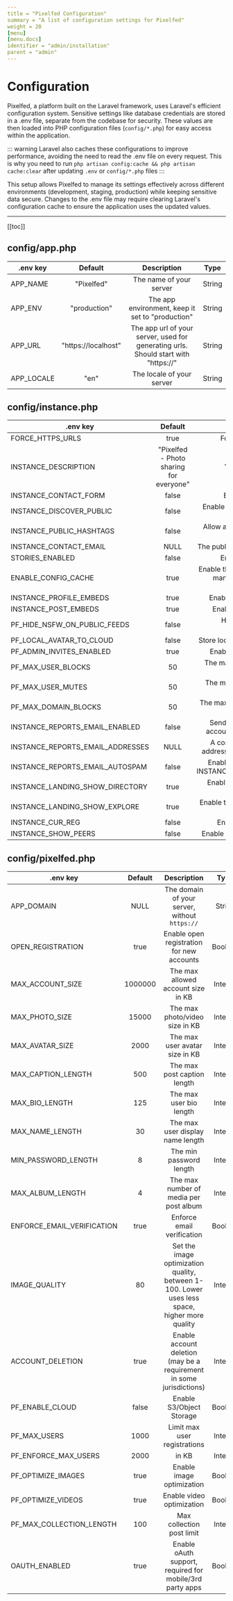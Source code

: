 ```yaml
---
title = "Pixelfed Configuration"
summary = "A list of configuration settings for Pixelfed"
weight = 20
[menu]
[menu.docs]
identifier = "admin/installation"
parent = "admin"
---
```


# Configuration

Pixelfed, a platform built on the Laravel framework, uses Laravel's efficient configuration system. Sensitive settings like database credentials are stored in a .env file, separate from the codebase for security. These values are then loaded into PHP configuration files (`config/*.php`) for easy access within the application. 

::: warning
Laravel also caches these configurations to improve performance, avoiding the need to read the .env file on every request. This is why you need to run `php artisan config:cache && php artisan cache:clear` after updating `.env` or `config/*.php` files
:::

This setup allows Pixelfed to manage its settings effectively across different environments (development, staging, production) while keeping sensitive data secure. Changes to the .env file may require clearing Laravel's configuration cache to ensure the application uses the updated values.

---

[[toc]]

## config/app.php

| .env key      | Default |  Description | Type |
| ------------- | :-----------: | :----: | :----: |
| APP_NAME | "Pixelfed" | The name of your server | String |
| APP_ENV | "production" | The app environment, keep it set to "production" | String |
| APP_URL | "https://localhost" | The app url of your server, used for generating urls. Should start with "https://" | String |
| APP_LOCALE | "en" | The locale of your server | String |

## config/instance.php

| .env key      | Default |  Description | Type |
| ------------- | :-----------: | :----: | :----: |
| FORCE_HTTPS_URLS | true | Force https url generation | Boolean |
| INSTANCE_DESCRIPTION | "Pixelfed - Photo sharing for everyone" | Your server description | String |
| INSTANCE_CONTACT_FORM | false | Enable the contact form | Boolean |
| INSTANCE_DISCOVER_PUBLIC | false | Enable public access to the Discover feature | Boolean |
| INSTANCE_PUBLIC_HASHTAGS | false | Allow anonymous access to hashtag feeds | Boolean |
| INSTANCE_CONTACT_EMAIL | NULL | The public contact email for your server | String |
| STORIES_ENABLED | false | Enable the Stories feature | Boolean |
| ENABLE_CONFIG_CACHE | true | Enable the config cache to allow you to manage settings via the admin dashboard | Boolean |
| INSTANCE_PROFILE_EMBEDS | true | Enable the profile embed feature | Boolean |
| INSTANCE_POST_EMBEDS | true | Enable the post embed feature | Boolean |
| PF_HIDE_NSFW_ON_PUBLIC_FEEDS | false | Hide sensitive posts from public/network feeds | Boolean |
| PF_LOCAL_AVATAR_TO_CLOUD | false | Store local avatars on S3 (Requires S3) | Boolean |
| PF_ADMIN_INVITES_ENABLED | true | Enable the Admin Invites feature | Boolean |
| PF_MAX_USER_BLOCKS | 50 | The max number of user blocks per account | Integer |
| PF_MAX_USER_MUTES | 50 | The max number of user mutes per account | Integer |
| PF_MAX_DOMAIN_BLOCKS | 50 | The max number of domain blocks per account | Integer |
| INSTANCE_REPORTS_EMAIL_ENABLED | false | Send a report email to the admin account for new autospam/reports | Boolean |
| INSTANCE_REPORTS_EMAIL_ADDRESSES | NULL | A comma separated list of email addresses to deliver admin reports to | String |
| INSTANCE_REPORTS_EMAIL_AUTOSPAM | false | Enable autospam reports (require INSTANCE_REPORTS_EMAIL_ENABLED) | Boolean |
| INSTANCE_LANDING_SHOW_DIRECTORY | true | Enable the profile directory on the landing page | Boolean |
| INSTANCE_LANDING_SHOW_EXPLORE | true | Enable the popular post explore on the landing page | Boolean |
| INSTANCE_CUR_REG | false | Enable Curated Registration | Boolean |
| INSTANCE_SHOW_PEERS | false | Enable the api/v1/peers API endpoint | Boolean |


## config/pixelfed.php

| .env key      | Default |  Description | Type |
| ------------- | :-----------: | :----: | :----: |
| APP_DOMAIN | NULL | The domain of your server, without `https://` | String |
| OPEN_REGISTRATION | true | Enable open registration for new accounts | Boolean |
| MAX_ACCOUNT_SIZE | 1000000 | The max allowed account size in KB | Integer |
| MAX_PHOTO_SIZE | 15000 | The max photo/video size in KB | Integer |
| MAX_AVATAR_SIZE | 2000 | The max user avatar size in KB | Integer |
| MAX_CAPTION_LENGTH | 500 | The max post caption length | Integer |
| MAX_BIO_LENGTH | 125 | The max user bio length | Integer |
| MAX_NAME_LENGTH | 30 | The max user display name length | Integer |
| MIN_PASSWORD_LENGTH | 8 | The min password length | Integer |
| MAX_ALBUM_LENGTH | 4 | The max number of media per post album | Integer |
| ENFORCE_EMAIL_VERIFICATION | true | Enforce email verification | Boolean |
| IMAGE_QUALITY | 80 | Set the image optimization quality, between 1-100. Lower uses less space, higher more quality | Integer |
| ACCOUNT_DELETION | true | Enable account deletion (may be a requirement in some jurisdictions) | Integer |
| PF_ENABLE_CLOUD | false | Enable S3/Object Storage | Boolean |
| PF_MAX_USERS | 1000 | Limit max user registrations | Integer |
| PF_ENFORCE_MAX_USERS | 2000 |  in KB | Integer |
| PF_OPTIMIZE_IMAGES | true | Enable image optimization | Boolean |
| PF_OPTIMIZE_VIDEOS | true | Enable video optimization | Boolean |
| PF_MAX_COLLECTION_LENGTH | 100 | Max collection post limit | Integer |
| OAUTH_ENABLED | true | Enable oAuth support, required for mobile/3rd party apps | Boolean |
